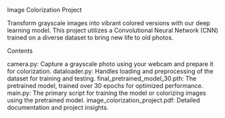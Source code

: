 Image Colorization Project

Transform grayscale images into vibrant colored versions with our deep learning model. This project utilizes a Convolutional Neural Network (CNN) trained on a diverse dataset to bring new life to old photos.

Contents

camera.py: Capture a grayscale photo using your webcam and prepare it for colorization.
dataloader.py: Handles loading and preprocessing of the dataset for training and testing.
final_pretrained_model_30.pth: The pretrained model, trained over 30 epochs for optimized performance.
main.py: The primary script for training the model or colorizing images using the pretrained model.
image_colorization_project.pdf: Detailed documentation and project insights.
